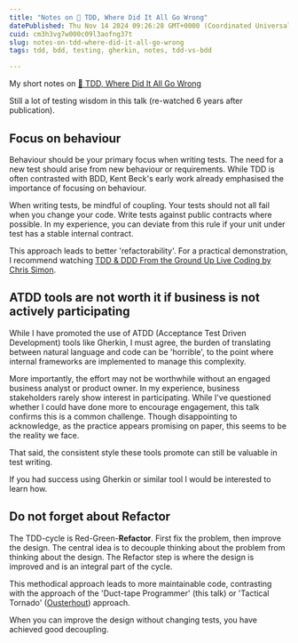 ```yaml
---
title: "Notes on 🚀 TDD, Where Did It All Go Wrong"
datePublished: Thu Nov 14 2024 09:26:28 GMT+0000 (Coordinated Universal Time)
cuid: cm3h3vg7w000c09l3aofng37t
slug: notes-on-tdd-where-did-it-all-go-wrong
tags: tdd, bdd, testing, gherkin, notes, tdd-vs-bdd

---
```


My short notes on [🚀 TDD, Where Did It All Go Wrong](https://youtube.com/watch?v=EZ05e7EMOLM&si=z4CYVriIZOOKwQNV)

Still a lot of testing wisdom in this talk (re-watched 6 years after publication).

## Focus on behaviour

Behaviour should be your primary focus when writing tests. The need for a new test should arise from new behaviour or requirements. While TDD is often contrasted with BDD, Kent Beck's early work already emphasised the importance of focusing on behaviour.

When writing tests, be mindful of coupling. Your tests should not all fail when you change your code. Write tests against public contracts where possible. In my experience, you can deviate from this rule if your unit under test has a stable internal contract.

This approach leads to better 'refactorability'. For a practical demonstration, I recommend watching [TDD & DDD From the Ground Up Live Coding by Chris Simon](https://youtube.com/watch?v=1WBIUYJVnok&si=ZiyE8Hvx3U5LsNHR).

## ATDD tools are not worth it if business is not actively participating

While I have promoted the use of ATDD (Acceptance Test Driven Development) tools like Gherkin, I must agree, the burden of translating between natural language and code can be 'horrible', to the point where internal frameworks are implemented to manage this complexity.

More importantly, the effort may not be worthwhile without an engaged business analyst or product owner. In my experience, business stakeholders rarely show interest in participating. While I've questioned whether I could have done more to encourage engagement, this talk confirms this is a common challenge. Though disappointing to acknowledge, as the practice appears promising on paper, this seems to be the reality we face.

That said, the consistent style these tools promote can still be valuable in test writing.

If you had success using Gherkin or similar tool I would be interested to learn how.

## Do not forget about Refactor

The TDD-cycle is Red-Green-**Refactor**. First fix the problem, then improve the design. The central idea is to decouple thinking about the problem from thinking about the design. The Refactor step is where the design is improved and is an integral part of the cycle.

This methodical approach leads to more maintainable code, contrasting with the approach of the 'Duct-tape Programmer' (this talk) or 'Tactical Tornado' ([Ousterhout](https://www.goodreads.com/book/show/39996759-a-philosophy-of-software-design?from_search=true&from_srp=true&qid=VdXFhGejkS&rank=1)) approach.

When you can improve the design without changing tests, you have achieved good decoupling.